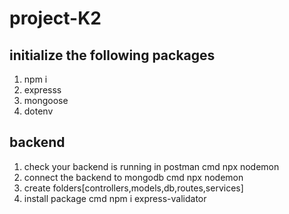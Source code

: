 # project-K2
## initialize the following packages
1. npm i
2. expresss
3. mongoose
4. dotenv

## backend
1. check your backend is running in postman 
cmd npx nodemon
2. connect the backend to mongodb 
cmd npx nodemon
3. create folders[controllers,models,db,routes,services]
4. install package
cmd npm i express-validator